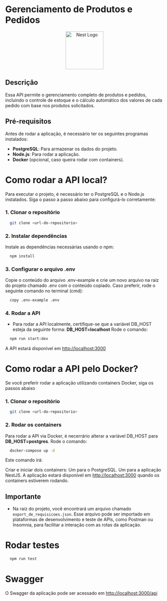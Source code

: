 # Gerenciamento de Produtos e Pedidos
<p align="center">
  <a href="http://nestjs.com/" target="blank"><img src="https://nestjs.com/img/logo-small.svg" width="120" alt="Nest Logo" /></a>
</p>

[circleci-image]: https://img.shields.io/circleci/build/github/nestjs/nest/master?token=abc123def456
[circleci-url]: https://circleci.com/gh/nestjs/nest

## Descrição

Essa API permite o gerenciamento completo de produtos e pedidos, incluindo o controle de estoque e o cálculo automático dos valores de cada pedido com base nos produtos solicitados.

## Pré-requisitos

Antes de rodar a aplicação, é necessário ter os seguintes programas instalados:

- **PostgreSQL**: Para armazenar os dados do projeto.
- **Node.js**: Para rodar a aplicação.
- **Docker** (opcional, caso queira rodar com containers).
  
# Como rodar a API local?
  Para executar o projeto, é necessário ter o PostgreSQL e o Node.js instalados. Siga o passo a passo abaixo para configurá-lo corretamente:
  ### 1. Clonar o repositório
  ```bash
    git clone <url-do-repositorio>
  ```
  ### 2. Instalar dependências
  Instale as dependências necessárias usando o npm:
  ```bash
    npm install
  ```
   ### 3. Configurar o arquivo .env
   Copie o conteúdo do arquivo .env-example e crie um novo arquivo na raiz do projeto chamado .env com o conteúdo copiado. Caso preferir, rode o seguinte comando no terminal (cmd): 
  ```bash
    copy .env-example .env
  ```
  ### 4. Rodar a API
  - Para rodar a API localmente, certifique-se que a variável DB_HOST esteja da seguinte forma: **DB_HOST=localhost**
    Rode o comando:
  ```bash
    npm run start:dev
  ```
A API estará disponível em [http://localhost:3000](http://localhost:3000)

# Como rodar a API pelo Docker?
Se você preferir rodar a aplicação utilizando containers Docker, siga os passos abaixo
 ### 1. Clonar o repositório
  ```bash
    git clone <url-do-repositorio>
  ```
 ### 2. Rodar os containers 
 Para rodar a API via Docker, é necerrário alterar a variável DB_HOST para **DB_HOST=postgres**.
 Rode o comando:
  ```bash
    docker-compose up -d
  ```
Este comando irá:

Criar e iniciar dois containers:
Um para o PostgreSQL.
Um para a aplicação NestJS.
A aplicação estará disponível em [http://localhost:3000](http://localhost:3000) quando os containers estiverem rodando.

## Importante
- Na raiz do projeto, você encontrará um arquivo chamado ```export_de_requisicoes.json```. Esse arquivo pode ser importado em plataformas de desenvolvimento e teste de APIs, como Postman ou Insomnia, para facilitar a interação com as rotas da aplicação.

# Rodar testes
```bash
  npm run test
```

# Swagger
O Swagger da aplicação pode ser acessado em  [http://localhost:3000/api](http://localhost:3000/api)


